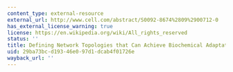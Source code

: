 ```yaml
---
content_type: external-resource
external_url: http://www.cell.com/abstract/S0092-8674%2809%2900712-0
has_external_license_warning: true
license: https://en.wikipedia.org/wiki/All_rights_reserved
status: ''
title: Defining Network Topologies that Can Achieve Biochemical Adaptation.
uid: 29ba73bc-d193-46e0-97d1-dcab4f01726e
wayback_url: ''
---
```

